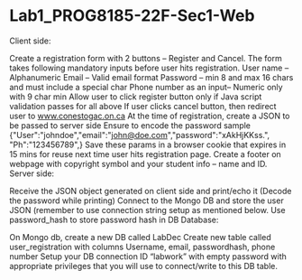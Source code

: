 # Lab1_PROG8185-22F-Sec1-Web

Client side:

Create a registration form with 2 buttons – Register and Cancel. The form takes following mandatory inputs before user hits registration.
User name – Alphanumeric
Email – Valid email format
Password – min 8 and max 16 chars and must include a special char
Phone number as an input– Numeric only with 9 char min
Allow user to click register button only if Java script validation passes for all above
If user clicks cancel button, then redirect user to www.conestogac.on.ca
At the time of registration, create a JSON to be passed to server side
Ensure to encode the password
sample {"User":"johndoe","email":"john@doe.com","password":"xAkHjKKss.", "Ph":"123456789",}
Save these params in a browser cookie that expires in 15 mins for reuse next time user hits registration page.
Create a footer on webpage with copyright symbol and your student info – name and ID.
Server side:

Receive the JSON object generated on client side and print/echo it (Decode the password while printing)
Connect to the Mongo DB and store the user JSON (remember to use connection string setup as mentioned below.
Use password_hash to store password hash in DB
Database:        

On Mongo db, create a new DB called LabDec
Create new table called user_registration with columns Username, email, passwordhash, phone number
Setup your DB connection ID “labwork” with empty password with appropriate privileges that you will use to connect/write to this DB table.     
